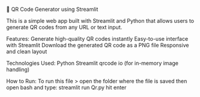 🔗 QR Code Generator using Streamlit

This is a simple web app built with Streamlit and Python that allows users to generate QR codes from any URL or text input.

 Features:
Generate high-quality QR codes instantly
Easy-to-use interface with Streamlit
Download the generated QR code as a PNG file
Responsive and clean layout

Technologies Used:
Python
Streamlit
qrcode
io (for in-memory image handling)

How to Run:
To run this file > open the folder where the file is saved then open bash and type:
streamlit run Qr.py hit enter 

